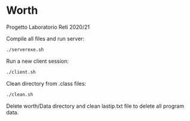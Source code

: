 # Worth
Progetto Laboratorio Reti 2020/21

Compile all files and run server:
```bash
./serverexe.sh
```
Run a new client session:
```bash
./client.sh 
```
Clean directory from .class files:
```bash
./clean.sh 
```

Delete worth/Data directory and clean lastip.txt file to delete all program data.
